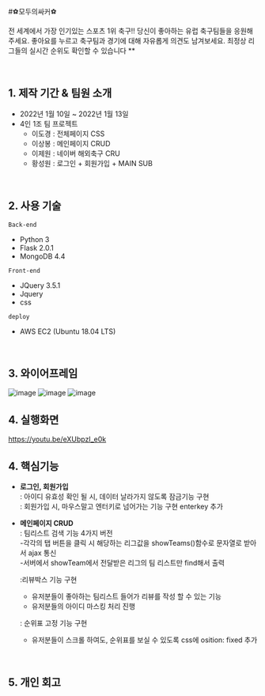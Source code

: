 #⚽모두의싸커⚽


전 세계에서 가장 인기있는 스포츠 1위 축구!! 당신이 좋아하는 유럽 축구팀들을 응원해 주세요.
좋아요를 누르고 축구팀과 경기에 대해 자유롭게 의견도 남겨보세요. 최정상 리그들의 실시간 순위도 확인할 수 있습니다
**   

<br>

## 1. 제작 기간 & 팀원 소개
- 2022년 1월 10일 ~ 2022년 1월 13일
- 4인 1조 팀 프로젝트
  + 이도경 : 전체페이지 CSS
  + 이상봉 : 메인페이지 CRUD
  + 이제원 : 네이버 해외축구 CRU
  + 황성원 : 로그인 + 회원가입 + MAIN SUB
  
<br>

## 2. 사용 기술
`Back-end`
- Python 3
- Flask 2.0.1
- MongoDB 4.4

`Front-end`
- JQuery 3.5.1
- Jquery
- css

`deploy`
- AWS EC2 (Ubuntu 18.04 LTS)

<br>

## 3. 와이어프레임
![image](https://user-images.githubusercontent.com/97431034/149271020-109cdec6-04bb-4128-ac20-9115b7e686e0.png)
![image](https://user-images.githubusercontent.com/97431034/149271067-21357e7f-bd1c-4b1e-9bd0-870406005b3a.png)
![image](https://user-images.githubusercontent.com/97431034/149271079-a14bf111-f1b2-45ca-9a43-636cba6ea767.png)


## 4. 실행화면 

https://youtu.be/eXUbpzI_e0k

## 4. 핵심기능

+ **로그인, 회원가입**   
  :  아이디 유효성 확인 될 시, 데이터 날라가지 않도록 잠금기능 구현
  <br>
  :  회원가입 시, 마우스말고 엔터키로 넘어가는 기능 구현
     enterkey 추가
  


+ **메인페이지 CRUD**   
  : 팀리스트 검색 기능 4가지 버전 <br>
  -각각의 탭 버튼을 클릭 시 해당하는 리그값을 showTeams()함수로 문자열로 받아서 ajax 통신<br>
  -서버에서 showTeam에서 전달받은 리그의 팀 리스트만 find해서 출력
  
  :리뷰박스 기능 구현
  - 유저분들이 좋아하는 팀리스트 들어가 리뷰를 작성 할 수 있는 기능 
  - 유저분들의 아이디 마스킹 처리 진행 
  
  : 순위표 고정 기능 구현
  - 유저분들이 스크롤 하여도, 순위표를 보실 수 있도록 css에 osition: fixed 추가

  
  
<br>

## 5. 개인 회고
